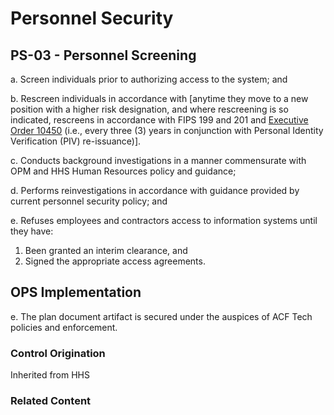 # Personnel Security
## PS-03 - Personnel Screening

a. Screen individuals prior to authorizing access to the system; and

b. Rescreen individuals in accordance with [anytime they move to a new position with a higher risk designation, and where rescreening is so indicated, rescreens in accordance with FIPS 199 and 201 and [Executive Order 10450](https://www.dni.gov/files/NCSC/documents/Regulations/EO_10450.pdf) (i.e., every three (3) years in conjunction with Personal Identity Verification (PIV) re-issuance)].

c. Conducts background investigations in a manner commensurate with OPM and HHS Human Resources policy and guidance;

d. Performs reinvestigations in accordance with guidance provided by current personnel security policy; and

e. Refuses employees and contractors access to information systems until they have:<br />
1. Been granted an interim clearance, and<br />
2. Signed the appropriate access agreements.

## OPS Implementation

e. The plan document artifact is secured under the auspices of ACF Tech policies and enforcement.


### Control Origination

Inherited from HHS

### Related Content

